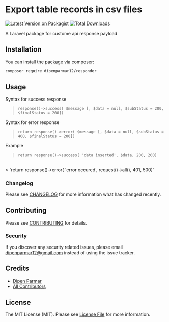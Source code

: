 # Export table records in csv files

[![Latest Version on Packagist](https://img.shields.io/packagist/v/dipenparmar12/exportable.svg?style=flat-square)](https://packagist.org/packages/dipenparmar12/Responder)
[![Total Downloads](https://img.shields.io/packagist/dt/dipenparmar12/exportable.svg?style=flat-square)](https://packagist.org/packages/dipenparmar12/Responder)

A Laravel package for custome api response payload

## Installation

You can install the package via composer:

```bash
composer require dipenparmar12/responder
```

## Usage

Syntax for success response
> `response()->success( $message [, $data = null, $subStatus = 200, $finalStatus = 200])`

Syntax for error response
> `return response()->error( $message [, $data = null, $subStatus = 400, $finalStatus = 200])`


Example

> `return response()->success( 'data inserted', $data, 200, 200)`
<br>
> `return response()->error( 'error occured', request()->all(), 401, 500)`

### Changelog

Please see [CHANGELOG](CHANGELOG.md) for more information what has changed recently.

## Contributing

Please see [CONTRIBUTING](CONTRIBUTING.md) for details.

### Security

If you discover any security related issues, please email dipenparmar12@gmail.com instead of using the issue tracker.

## Credits

-   [Dipen Parmar](https://github.com/dipenparmar12)
-   [All Contributors](../../contributors)

## License

The MIT License (MIT). Please see [License File](LICENSE.md) for more information.
